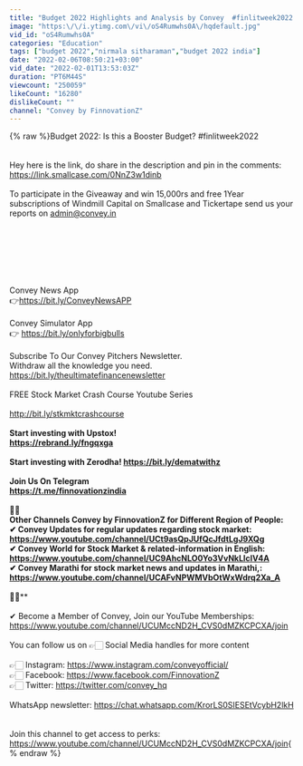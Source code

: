 ```yaml
---
title: "Budget 2022 Highlights and Analysis by Convey  #finlitweek2022 #giveawayalert"
image: "https:\/\/i.ytimg.com\/vi\/oS4Rumwhs0A\/hqdefault.jpg"
vid_id: "oS4Rumwhs0A"
categories: "Education"
tags: ["budget 2022","nirmala sitharaman","budget 2022 india"]
date: "2022-02-06T08:50:21+03:00"
vid_date: "2022-02-01T13:53:03Z"
duration: "PT6M44S"
viewcount: "250059"
likeCount: "16280"
dislikeCount: ""
channel: "Convey by FinnovationZ"
---
```

{% raw %}Budget 2022: Is this a Booster Budget? #finlitweek2022<br /><br /><br />Hey here is the link, do share in the description and pin in the comments: <a rel="nofollow" target="blank" href="https://link.smallcase.com/0NnZ3w1dinb">https://link.smallcase.com/0NnZ3w1dinb</a><br /><br />To participate in the Giveaway and win 15,000rs and free 1Year subscriptions of Windmill Capital on Smallcase and Tickertape send us your reports on admin@convey.in<br /><br /><br /><br /><br /><br /><br /><br />Convey News App<br />👉<a rel="nofollow" target="blank" href="https://bit.ly/ConveyNewsAPP">https://bit.ly/ConveyNewsAPP</a><br /><br />Convey Simulator App<br />👉 <a rel="nofollow" target="blank" href="https://bit.ly/onlyforbigbulls">https://bit.ly/onlyforbigbulls</a><br /><br />Subscribe To Our Convey Pitchers Newsletter. <br />Withdraw all the knowledge you need. <br /><a rel="nofollow" target="blank" href="https://bit.ly/theultimatefinancenewsletter">https://bit.ly/theultimatefinancenewsletter</a><br /><br />FREE Stock Market Crash Course Youtube Series<br /><br /><a rel="nofollow" target="blank" href="http://bit.ly/stkmktcrashcourse">http://bit.ly/stkmktcrashcourse</a><br />**********************************************<br />Start investing with Upstox!<br /><a rel="nofollow" target="blank" href="https://rebrand.ly/fngqxga">https://rebrand.ly/fngqxga</a><br /><br />Start investing with Zerodha! <a rel="nofollow" target="blank" href="https://bit.ly/dematwithz">https://bit.ly/dematwithz</a> <br /><br />Join Us On Telegram<br /><a rel="nofollow" target="blank" href="https://t.me/finnovationzindia">https://t.me/finnovationzindia</a><br /><br />**********************🙏🏻**********************<br />Other Channels Convey by FinnovationZ for Different Region of People: <br />✔ Convey Updates for regular updates regarding stock market: <a rel="nofollow" target="blank" href="https://www.youtube.com/channel/UCt9asQpJUfQcJfdtLgJ9XQg">https://www.youtube.com/channel/UCt9asQpJUfQcJfdtLgJ9XQg</a>  <br />✔ Convey World for Stock Market &amp; related-information in English: <br /><a rel="nofollow" target="blank" href="https://www.youtube.com/channel/UC9AhcNLO0Yo3VvNkLIcIV4A">https://www.youtube.com/channel/UC9AhcNLO0Yo3VvNkLIcIV4A</a><br />✔ Convey Marathi for stock market news and updates in Marathi,:<br /><a rel="nofollow" target="blank" href="https://www.youtube.com/channel/UCAFvNPWMVbOtWxWdrq2Xa_A">https://www.youtube.com/channel/UCAFvNPWMVbOtWxWdrq2Xa_A</a><br /><br />**********************🙏🏻**********************<br /><br />✔ Become a Member of Convey, Join our YouTube Memberships: <br /><a rel="nofollow" target="blank" href="https://www.youtube.com/channel/UCUMccND2H_CVS0dMZKCPCXA/join">https://www.youtube.com/channel/UCUMccND2H_CVS0dMZKCPCXA/join</a><br /><br />You can follow us on 👉🏻 Social Media handles for more content <br />     <br />👉🏻 Instagram: <a rel="nofollow" target="blank" href="https://www.instagram.com/conveyofficial/">https://www.instagram.com/conveyofficial/</a><br />👉🏻 Facebook: <a rel="nofollow" target="blank" href="https://www.facebook.com/FinnovationZ">https://www.facebook.com/FinnovationZ</a><br />👉🏻 Twitter: <a rel="nofollow" target="blank" href="https://twitter.com/convey_hq">https://twitter.com/convey_hq</a><br /><br />WhatsApp newsletter: <a rel="nofollow" target="blank" href="https://chat.whatsapp.com/KrorLS0SIESEtVcybH2lkH">https://chat.whatsapp.com/KrorLS0SIESEtVcybH2lkH</a><br /><br /><br />Join this channel to get access to perks:<br /><a rel="nofollow" target="blank" href="https://www.youtube.com/channel/UCUMccND2H_CVS0dMZKCPCXA/join">https://www.youtube.com/channel/UCUMccND2H_CVS0dMZKCPCXA/join</a>{% endraw %}
